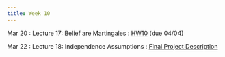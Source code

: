 ```yaml
---
title: Week 10
---
```


Mar 20
: Lecture 17: Belief are Martingales
     : [HW10](/assets/hw10/hw10.pdf) (due 04/04)  <!--   [Slides](https://docs.google.com/presentation/d/1j5rt4IMgSKdcxqnpQxnY-NfhNYwuqpSaE41rK-mlmhc/edit#slide=id.p) / [Notes](/lectures/lec16-cogbiases-1) /  -->
      
Mar 22
: Lecture 18: Independence Assumptions
     : [Final Project Description](https://docs.google.com/document/d/1G4FA29b3aggTMfwLsaBeDtXM_b32XVVqtS5RWQah23M/edit?usp=sharing) <!-- [Slides](https://docs.google.com/presentation/d/1j5rt4IMgSKdcxqnpQxnY-NfhNYwuqpSaE41rK-mlmhc/edit#slide=id.p) / [Notes](/lectures/lec16-cogbiases-1) /  -->

<!-- Mar 24 -->
<!-- : Discussion 10 -->
<!--     : -->   
